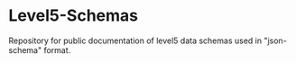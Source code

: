 # Level5-Schemas
Repository for public documentation of level5 data schemas used in "json-schema" format. 
